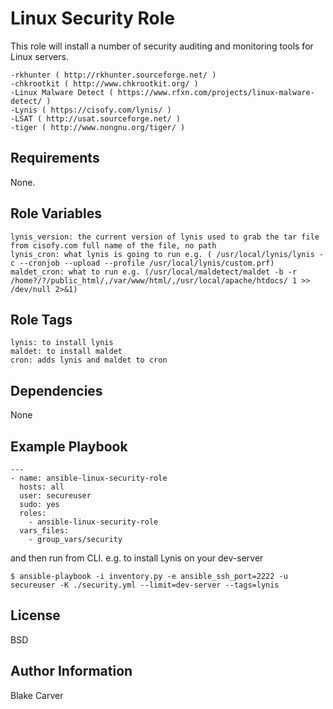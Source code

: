 Linux Security Role
=========

This role will install a number of security auditing and monitoring tools for Linux servers.
```
-rkhunter ( http://rkhunter.sourceforge.net/ )
-chkrootkit ( http://www.chkrootkit.org/ )
-Linux Malware Detect ( https://www.rfxn.com/projects/linux-malware-detect/ )
-Lynis ( https://cisofy.com/lynis/ )
-LSAT ( http://usat.sourceforge.net/ )
-tiger ( http://www.nongnu.org/tiger/ )
```

Requirements
------------

None.

Role Variables
--------------
```
lynis_version: the current version of lynis used to grab the tar file from cisofy.com full name of the file, no path
lynis_cron: what lynis is going to run e.g. ( /usr/local/lynis/lynis -c --cronjob --upload --profile /usr/local/lynis/custom.prf)
maldet_cron: what to run e.g. (/usr/local/maldetect/maldet -b -r /home?/?/public_html/,/var/www/html/,/usr/local/apache/htdocs/ 1 >> /dev/null 2>&1)
```

Role Tags
--------------
```
lynis: to install lynis
maldet: to install maldet
cron: adds lynis and maldet to cron
```

Dependencies
------------

None

Example Playbook
----------------
```
---
- name: ansible-linux-security-role
  hosts: all
  user: secureuser
  sudo: yes
  roles:
    - ansible-linux-security-role
  vars_files:
    - group_vars/security
```
and then run from CLI. e.g. to install Lynis on your dev-server
```
$ ansible-playbook -i inventory.py -e ansible_ssh_port=2222 -u secureuser -K ./security.yml --limit=dev-server --tags=lynis
```
License
-------

BSD

Author Information
------------------

Blake Carver
